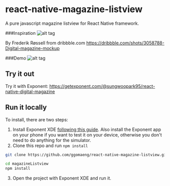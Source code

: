 # react-native-magazine-listview
A pure javascript magazine listview for React Native framework.

###Inspiration
![alt tag](https://raw.githubusercontent.com/ggomaeng/react-native-magazine-listview/master/inspiration.gif)

By Frederik Røssell from dribbble.com
https://dribbble.com/shots/3058788-Digital-magazine-mockup

###Demo
![alt tag](https://raw.githubusercontent.com/ggomaeng/react-native-magazine-listview/master/demo.gif)

## Try it out

Try it with Exponent: https://getexponent.com/@sungwoopark95/react-native-digital-magazine

## Run it locally

To install, there are two steps:

1. Install Exponent XDE [following this
guide](https://docs.getexponent.com/versions/latest/introduction/installation.html).
Also install the Exponent app on your phone if you want to test it on
your device, otherwise you don't need to do anything for the simulator.
2. Clone this repo and run `npm install`
  ```bash
  git clone https://github.com/ggomaeng/react-native-magazine-listview.git magazineListview

  cd magazineListview
  npm install
  ```
3. Open the project with Exponent XDE and run it.
